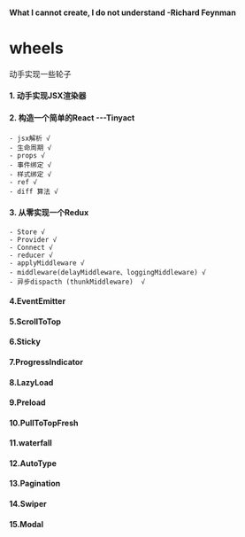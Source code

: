 
#### What I cannot create, I do not understand  -Richard Feynman

# wheels
动手实现一些轮子
#### 1. 动手实现JSX渲染器
#### 2. 构造一个简单的React  ---Tinyact
    - jsx解析 √
    - 生命周期 √
    - props √ 
    - 事件绑定 √
    - 样式绑定 √
    - ref √
    - diff 算法 √

#### 3. 从零实现一个Redux
    - Store √
    - Provider √
    - Connect √
    - reducer √
    - applyMiddleware √
    - middleware(delayMiddleware、loggingMiddleware) √
    - 异步dispacth (thunkMiddleware)  √

#### 4.EventEmitter
#### 5.ScrollToTop
#### 6.Sticky
#### 7.ProgressIndicator
#### 8.LazyLoad
#### 9.Preload
#### 10.PullToTopFresh
#### 11.waterfall
#### 12.AutoType
#### 13.Pagination
#### 14.Swiper
#### 15.Modal